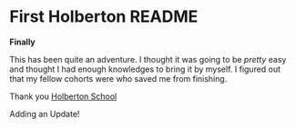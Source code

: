# First Holberton README

**Finally**

This has been quite an adventure. I thought it was going to be _pretty_ easy and thought I had enough knowledges to bring it by myself. I figured out that my fellow cohorts were who saved me from finishing.

Thank you [Holberton School](https://www.holbertonschool.com)

Adding an Update!
